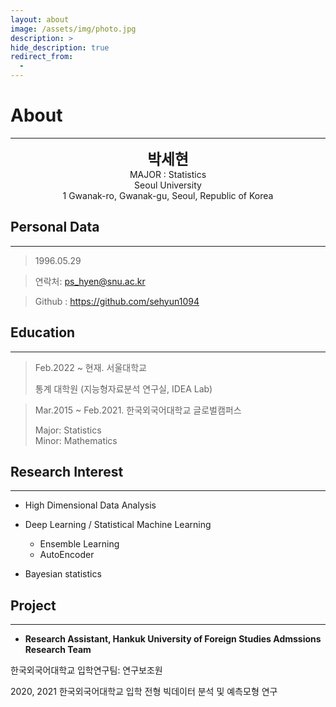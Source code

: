 ```yaml
---
layout: about
image: /assets/img/photo.jpg
description: >
hide_description: true
redirect_from:
  -
---
```


# About

<!--author-->

* * *
<center>
<span style=
"font-size:170%;
font-weight:bold">
박세현
</span>
</center>

<center>MAJOR : Statistics</center>

<center>Seoul University</center>

<center>1 Gwanak-ro, Gwanak-gu, Seoul, Republic of Korea</center>

## Personal Data
---
> 1996.05.29

> 연락처: ps_hyen@snu.ac.kr

> Github : <a href="https://github.com/sehyun1094">https://github.com/sehyun1094</a>



## Education
---
> Feb.2022 ~ 현재. 서울대학교  
>
> 통계 대학원 (지능형자료분석 연구실, IDEA Lab)  

> Mar.2015 ~ Feb.2021. 한국외국어대학교 글로벌캠퍼스  
>
> Major: Statistics    
> Minor: Mathematics  



## Research Interest
---

* High Dimensional Data Analysis 

* Deep Learning / Statistical Machine Learning
    + Ensemble Learning
    + AutoEncoder

* Bayesian statistics

## Project
---

* **Research Assistant, Hankuk University of Foreign Studies Admssions Research Team**

한국외국어대학교 입학연구팀: 연구보조원

2020, 2021 한국외국어대학교 입학 전형 빅데이터 분석 및 예측모형 연구

